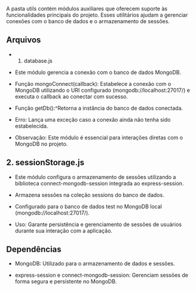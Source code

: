 A pasta utils contém módulos auxiliares que oferecem suporte às funcionalidades principais do projeto. Esses utilitários ajudam a gerenciar conexões com o banco de dados e o armazenamento de sessões.

## Arquivos
- 1. database.js
- Este módulo gerencia a conexão com o banco de dados MongoDB.

- Função mongoConnect(callback): Estabelece a conexão com o MongoDB utilizando o URI configurado (mongodb://localhost:27017/) e executa o callback ao conectar com sucesso.

- Função getDb():^Retorna a instância do banco de dados conectada.

- Erro: Lança uma exceção caso a conexão ainda não tenha sido estabelecida.

- Observação: Este módulo é essencial para interações diretas com o MongoDB no projeto.

## 2. sessionStorage.js
- Este módulo configura o armazenamento de sessões utilizando a biblioteca connect-mongodb-session integrada ao express-session.

- Armazena sessões na coleção sessions do banco de dados.

- Configurado para o banco de dados test no MongoDB local (mongodb://localhost:27017/).

- Uso: Garante persistência e gerenciamento de sessões de usuários durante sua interação com a aplicação.

## Dependências
- MongoDB: Utilizado para o armazenamento de dados e sessões.

- express-session e connect-mongodb-session: Gerenciam sessões de forma segura e persistente no MongoDB.